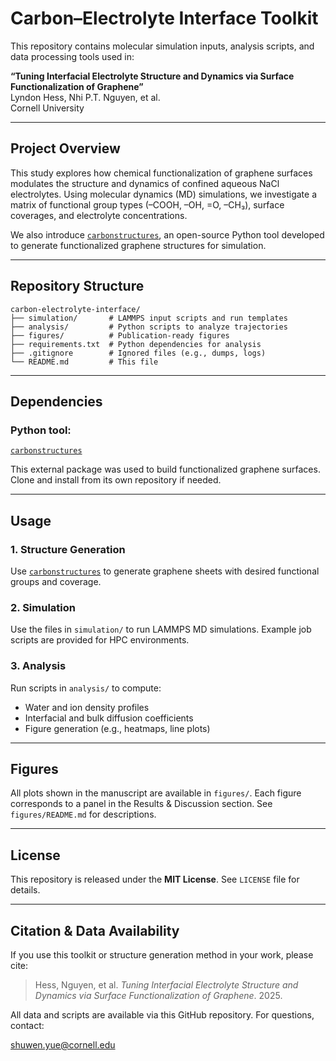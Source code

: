 # Carbon–Electrolyte Interface Toolkit

This repository contains molecular simulation inputs, analysis scripts, and data processing tools used in:

**“Tuning Interfacial Electrolyte Structure and Dynamics via Surface Functionalization of Graphene”**  
Lyndon Hess, Nhi P.T. Nguyen, et al.  
Cornell University

---

## Project Overview

This study explores how chemical functionalization of graphene surfaces modulates the structure and dynamics of confined aqueous NaCl electrolytes. Using molecular dynamics (MD) simulations, we investigate a matrix of functional group types (–COOH, –OH, =O, –CH₃), surface coverages, and electrolyte concentrations.

We also introduce [`carbonstructures`](https://github.com/YueGroup/carbonstructures), an open-source Python tool developed to generate functionalized graphene structures for simulation.

---

## Repository Structure

```
carbon-electrolyte-interface/
├── simulation/       # LAMMPS input scripts and run templates
├── analysis/         # Python scripts to analyze trajectories
├── figures/          # Publication-ready figures
├── requirements.txt  # Python dependencies for analysis
├── .gitignore        # Ignored files (e.g., dumps, logs)
└── README.md         # This file
```

---

## Dependencies

### Python tool: 
[`carbonstructures`](https://github.com/YueGroup/carbonstructures)

This external package was used to build functionalized graphene surfaces. Clone and install from its own repository if needed.

---

## Usage

### 1. Structure Generation
Use [`carbonstructures`](https://github.com/YueGroup/carbonstructures) to generate graphene sheets with desired functional groups and coverage.

### 2. Simulation
Use the files in `simulation/` to run LAMMPS MD simulations. Example job scripts are provided for HPC environments.

### 3. Analysis
Run scripts in `analysis/` to compute:
- Water and ion density profiles
- Interfacial and bulk diffusion coefficients
- Figure generation (e.g., heatmaps, line plots)

---

## Figures

All plots shown in the manuscript are available in `figures/`. Each figure corresponds to a panel in the Results & Discussion section. See `figures/README.md` for descriptions.

---

## License

This repository is released under the **MIT License**. See `LICENSE` file for details.

---

## Citation & Data Availability

If you use this toolkit or structure generation method in your work, please cite:

> Hess, Nguyen, et al. *Tuning Interfacial Electrolyte Structure and Dynamics via Surface Functionalization of Graphene*. 2025.

All data and scripts are available via this GitHub repository. For questions, contact:

[shuwen.yue@cornell.edu](mailto:shuwen.yue@cornell.edu)
